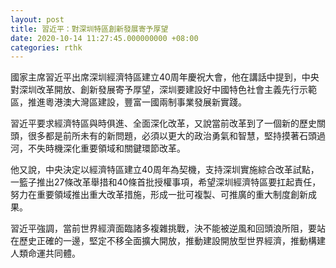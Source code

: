 ```yaml
---
layout: post
title: 習近平：對深圳特區創新發展寄予厚望
date: 2020-10-14 11:27:45.000000000 +08:00
categories: rthk
---
```


國家主席習近平出席深圳經濟特區建立40周年慶祝大會，他在講話中提到，中央對深圳改革開放、創新發展寄予厚望，深圳要建設好中國特色社會主義先行示範區，推進粵港澳大灣區建設，豐富一國兩制事業發展新實踐。

習近平要求經濟特區與時俱進、全面深化改革，又說當前改革到了一個新的歷史關頭，很多都是前所未有的新問題，必須以更大的政治勇氣和智慧，堅持摸著石頭過河，不失時機深化重要領域和關鍵環節改革。

他又說，中央決定以經濟特區建立40周年為契機，支持深圳實施綜合改革試點，一籃子推出27條改革舉措和40條首批授權事項，希望深圳經濟特區要扛起責任，努力在重要領域推出重大改革措施，形成一批可複製、可推廣的重大制度創新成果。

習近平強調，當前世界經濟面臨諸多複雜挑戰，決不能被逆風和回頭浪所阻，要站在歷史正確的一邊，堅定不移全面擴大開放，推動建設開放型世界經濟，推動構建人類命運共同體。
